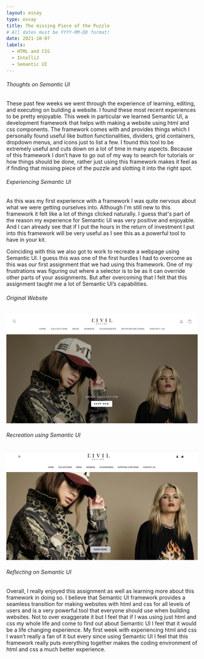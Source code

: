 ```yaml
---
layout: essay
type: essay
title: The missing Piece of the Puzzle
# All dates must be YYYY-MM-DD format!
date: 2021-10-07
labels:
  - HTML and CSS
  - IntelliJ
  - Semantic UI
---
```


###### Thoughts on Semantic UI

These past few weeks we went through the experience of learning, editing, and executing on building a website. I found these most recent experiences to be pretty enjoyable. This week in particular we learned Semantic UI, a development framework that helps with making a website using html and css components. The framework comes with and provides things which I personally found useful like button functionalities, dividers, grid containers, dropdown menus, and icons just to list a few. I found this tool to be extremely useful and cuts down on a lot of time in many aspects. Because of this framework I don’t have to go out of my way to search for tutorials or how things should be done, rather just using this framework makes it feel as if finding that missing piece of the puzzle and slotting it into the right spot.     

###### Experiencing Semantic UI

As this was my first experience with a framework I was quite nervous about what we were getting ourselves into. Although I'm still new to this framework it felt like a lot of things clicked naturally. I guess that's part of the reason my experience for Semantic UI was very positive and enjoyable. And I can already see that if I put the hours in the return of investment I put into this framework will be very useful as I see this as a powerful tool to have in your kit. 

Coinciding with this we also got to work to recreate a webpage using Semantic UI. I guess this was one of the first hurdles I had to overcome as this was our first assignment that we had using this framework. One of my frustrations was figuring out where a selector is to be as it can override other parts of your assignments. But after overcoming that I felt that this assignment taught me a lot of Semantic UI’s capabilities.

###### Original Website

<img class="ui image item" src="../images/og.png">

###### Recreation using Semantic UI

<img class="ui image item" src="../images/recreated.png">

###### Reflecting on Semantic UI

Overall, I really enjoyed this assignment as well as learning more about this framework in doing so. I believe that Semantic UI framework provides a seamless transition for making websites with html and css for all levels of users and is a very powerful tool that everyone should use when building websites. Not to over exaggerate it but I feel that if I was using just html and css my whole life and come to find out about Semantic UI I feel that it would be a life changing experience. My first week with experiencing html and css I wasn’t really a fan of it but every since using Semantic UI I feel that this framework really puts everything together makes the coding environment of html and css a much better experience.    
    

